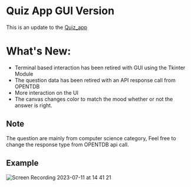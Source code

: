 # Quiz App GUI Version

This is an update to the [Quiz_app](https://github.com/requiredcrx/Quiz_game)

# What's New:
- Terminal based interaction has been retired with GUI using the Tkinter Module
- The question data has been retired with an API response call from OPENTDB
- More interaction on the UI
- The canvas changes color to match the mood whether or not the answer is right.

## Note
The question are mainly from computer science category, Feel free to change the response type from OPENTDB api call.

## Example
![Screen Recording 2023-07-11 at 14 41 21](https://github.com/requiredcrx/quizzler_app_GUI_version/assets/91392775/ed283c54-64c9-4241-a9d0-5d0de58e53fa)
